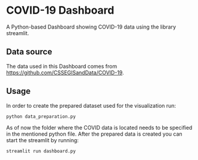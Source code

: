 # COVID-19 Dashboard
A Python-based Dashboard showing COVID-19 data using the library streamlit.


## Data source
The data used in this Dashboard comes from https://github.com/CSSEGISandData/COVID-19.

## Usage
In order to create the prepared dataset used for the visualization run:
```bash
python data_preparation.py
```
As of now the folder where the COVID data is located needs to be specified in the mentioned python file. After the prepared data is created you can start the streamlit by running:
```bash
streamlit run dashboard.py
```